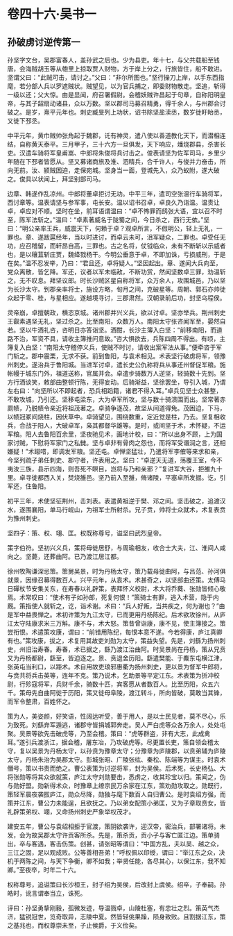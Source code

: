 # 卷四十六·吴书一

## 孙破虏讨逆传第一

孙坚字文台，吴郡富春人，盖孙武之后也。少为县吏。年十七，与父共载船至钱唐，会海贼胡玉等从匏里上掠取贾人财物，方于岸上分之，行旅皆住，船不敢进。坚谓父曰：“此贼可击，请讨之。”父曰：“非尔所图也。”坚行操刀上岸，以手东西指麾，若分部人兵以罗遮贼状。贼望见，以为官兵捕之，即委财物散走。坚追，斩得一级以还；父大惊。由是显闻，府召署假尉。会稽妖贼许昌起于句章，自称阳明皇帝，与其子韶扇动诸县，众以万数。坚以郡司马募召精勇，得千余人，与州郡合讨破之。是岁，熹平元年也。刺史臧旻列上功状，诏书除坚盐渎丞，数岁徙盱眙丞，又徙下邳丞。

中平元年，黄巾贼帅张角起于魏郡，讬有神灵，遣八使以善道教化天下，而潜相连结，自称黄天泰平。三月甲子，三十六方一旦俱发，天下响应，燔烧郡县，杀害长吏。汉遣车骑将军皇甫嵩、中郎将朱俊将兵讨击之。俊表请坚为佐军司马，乡里少年随在下邳者皆愿从。坚又募诸商旅及淮、泗精兵，合千许人，与俊并力奋击，所向无前。汝、颍贼困迫，走保宛城。坚身当一面，登城先入，众乃蚁附，遂大破之。俊具以状闻上，拜坚别部司马。

边章、韩遂作乱凉州。中郎将董卓拒讨无功。中平三年，遣司空张温行车骑将军，西讨章等。温表请坚与参军事，屯长安。温以诏书召卓，卓良久乃诣温。温责让卓，卓应对不顺。坚时在坐，前耳语谓温曰：“卓不怖罪而鸱张大语，宜以召不时至，陈军法斩之。”温曰：“卓素著威名于陇蜀之间，今日杀之，西行无依。”坚曰：“明公亲率王兵，威震天下，何赖于卓？观卓所言，不假明公，轻上无礼，一罪也。章、遂跋扈经年，当以时进讨，而卓云未可，沮军疑众，二罪也。卓受任无功，应召稽留，而轩昂自高，三罪也。古之名将，仗钺临众，未有不断斩以示威者也，是以穰苴斩庄贾，魏绛戮杨干。今明公垂意于卓，不即加诛，亏损威刑，于是在矣。”温不忍发举，乃曰：“君且还，卓将疑人。”坚因起出。章、遂闻大兵向至，党众离散，皆乞降。军还，议者以军未临敌，不断功赏，然闻坚数卓三罪，劝温斩之，无不叹息。拜坚议郎。时长沙贼区星自称将军，众万余人，攻围城邑，乃以坚为长沙太守。到郡亲率将士，施设方略，旬月之间，克破星等。周朝、郭石亦帅徒众起于零、桂，与星相应。遂越境寻讨，三郡肃然。汉朝录前后功，封坚乌程侯。

灵帝崩，卓擅朝政，横恣京城。诸州郡并兴义兵，欲以讨卓。坚亦举兵。荆州刺史王叡素遇坚无礼，坚过杀之。比至南阳，众数万人。南阳太守张咨闻军至，晏然自若。坚以牛酒礼咨，咨明日亦答诣坚。酒酣，长沙主簿入白坚：“前移南阳，而道路不治，军资不具，请收主簿推问意故。”咨大惧欲去，兵陈四周不得出。有顷，主簿复入白坚：“南阳太守稽停义兵，使贼不时讨，请收出案军法从事。”便牵咨于军门斩之。郡中震栗，无求不获。前到鲁阳，与袁术相见。术表坚行破虏将军，领豫州刺史。遂治兵于鲁阳城。当进军讨卓，遣长史公仇称将兵从事还州督促军粮。施帐幔于城东门外，祖道送称，官属并会。卓遣步骑数万人逆坚，轻骑数十先到。坚方行酒谈笑，敕部曲整顿行陈，无得妄动。后骑渐益，坚徐罢坐，导引入城，乃谓左右曰：“向坚所以不即起者，恐兵相蹈籍，诸君不得入耳。”卓兵见坚士众甚整，不敢攻城，乃引还。坚移屯梁东，大为卓军所攻，坚与数十骑溃围而出。坚常著赤罽帻，乃脱帻令亲近将祖茂著之。卓骑争逐茂，故坚从间道得免。茂困迫，下马，以帻冠冢间烧柱，因伏草中。卓骑望见，围绕数重，定近觉是柱，乃去。坚复相收兵，合战于阳人，大破卓军，枭其都督华雄等。是时，或间坚于术，术怀疑，不运军粮。阳人去鲁阳百余里，坚夜驰见术，画地计校，曰：“所以出身不顾，上为国家讨贼，下慰将军家门之私雠。坚与卓非有骨肉之怨也，而将军受谮润之言，还相嫌疑！”术踧唶，即调发军粮。坚还屯。卓惮坚猛壮，乃遣将军李傕等来求和亲，今坚列疏子弟任刺史、郡守者，许表用之。坚曰：“卓逆天无道，荡覆王室，今不夷汝三族，县示四海，则吾死不瞑目，岂将与乃和亲邪？”复进军大谷，拒雒九十里。卓寻徙都西入关，焚烧雒邑。坚乃前入至雒，脩诸陵，平塞卓所发掘。讫，引军还，住鲁阳。

初平三年，术使坚征荆州，击刘表。表遣黄祖逆于樊、邓之间。坚击破之，追渡汉水，遂围襄阳，单马行岘山，为祖军士所射杀。兄子贲，帅将士众就术，术复表贲为豫州刺史。

坚四子：策、权、翊、匡。权既称尊号，谥坚曰武烈皇帝。

策字伯符。坚初兴义兵，策将母徙居舒，与周瑜相友，收合士大夫，江、淮间人咸向之。坚薨，还葬曲阿。已乃渡江居江都。

徐州牧陶谦深忌策。策舅吴景，时为丹杨太守，策乃载母徙曲阿，与吕范、孙河俱就景，因缘召募得数百人。兴平元年，从袁术。术甚奇之，以坚部曲还策。太傅马日磾杖节安集关东，在寿春以礼辟策，表拜怀义校尉，术大将乔蕤、张勋皆倾心敬焉。术常叹曰：“使术有子如孙郎，死复何恨！”策骑士有罪，逃入术营，隐于内厩。策指使人就斩之，讫，诣术谢。术曰：“兵人好叛，当共疾之，何为谢也？”由是军中益畏惮之。术初许策为九江太守，已而更用丹杨陈纪。后术欲攻徐州，从庐江太守陆康求米三万斛。康不与，术大怒。策昔曾诣康，康不见，使主簿接之。策尝衔恨。术遣策攻康，谓曰：“前错用陈纪，每恨本意不遂。今若得康，庐江真卿有也。”策攻康，拔之，术复用其故吏刘勋为太守，策益失望。先是，刘繇为扬州刺史，州旧治寿春。寿春，术已据之，繇乃渡江治曲阿。时吴景尚在丹杨，策从兄贲又为丹杨都尉，繇至，皆迫逐之。景、贲退舍历阳。繇遣樊能、于麋东屯横江津，张英屯当利口，以距术。术自用故吏琅邪惠衢为扬州刺史，更以景为督军中郎将，与贲共将兵击英等，连年不克。策乃说术，乞助景等平定江东。术表策为折冲校尉，行殄寇将军，兵财千余，骑数十匹，宾客愿从者数百人。比至历阳，众五六千。策母先自曲阿徙于历阳，策又徙母阜陵，渡江转斗，所向皆破，莫敢当其锋，而军令整肃，百姓怀之。

策为人，美姿颜，好笑语，性阔达听受，善于用人，是以士民见者，莫不尽心，乐为致死。刘繇弃军遁逃，诸郡守皆捐城郭奔走。吴人严白虎等众各万余人，处处屯聚。吴景等欲先击破虎等，乃至会稽。策曰：“虎等群盗，非有大志，此成禽耳。”遂引兵渡浙江，据会稽，屠东冶，乃攻破虎等。尽更置长吏，策自领会稽太守，复以吴景为丹杨太守，以孙贲为豫章太守；分豫章为庐陵郡，以贲弟辅为庐陵太守，丹杨朱治为吴郡太守。彭城张昭、广陵张纮、秦松、陈端等为谋主。时袁术僭号，策以书责而绝之。曹公表策为讨逆将军，封为吴侯。后术死，长史杨弘、大将张勋等将其众欲就策，庐江太守刘勋要击，悉虏之，收其珍宝以归。策闻之，伪与勋好盟。勋新得术众，时豫章上缭宗民万余家在江东，策劝勋攻取之。勋既行，策轻军晨夜袭拔庐江，勋众尽降，勋独与麾下数百人自归曹公。是时袁绍方强，而策并江东，曹公力未能逞，且欲抚之。乃以弟女配策小弟匡，又为子章取贲女，皆礼辟策弟权、翊，又命扬州刺史严象举权茂才。

建安五年，曹公与袁绍相拒于官渡，策阴欲袭许，迎汉帝，密治兵，部署诸将。未发，会为故吴郡太守许贡客所杀。先是，策杀贡，贡小子与客亡匿江边。策单骑出，卒与客遇，客击伤策。创甚，请张昭等谓曰：“中国方乱，夫以吴、越之众，三江之固，足以观成败。公等善相吾弟！”呼权佩以印绶，谓曰：“举江东之众，决机于两陈之间，与天下争衡，卿不如我；举贤任能，各尽其心，以保江东，我不知卿。”至夜卒，时年二十六。

权称尊号，追谥策曰长沙桓王，封子绍为吴侯，后改封上虞侯。绍卒，子奉嗣。孙皓时，讹言谓奉当立，诛死。

评曰：孙坚勇挚刚毅，孤微发迹，导温戮卓，山陵杜塞，有忠壮之烈。策英气杰济，猛锐冠世，览奇取异，志陵中夏。然皆轻佻果躁，陨身致败。且割据江东，策之基兆也，而权尊崇未至，子止侯爵，于义俭矣。
